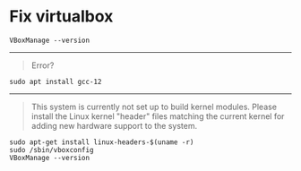 # Fix virtualbox

```shell
VBoxManage --version
```

---

> Error?

```shell
sudo apt install gcc-12
```

---

> This system is currently not set up to build kernel modules. Please install the Linux kernel "header" files matching the current kernel for adding new hardware support to the system.

```sehll
sudo apt-get install linux-headers-$(uname -r)
sudo /sbin/vboxconfig
VBoxManage --version
```

